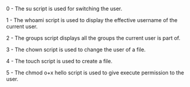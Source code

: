 0 - The su script is used for switching the user.

1 - The whoami script is used to display the effective username of the current user.

2 - The groups script displays all the groups the current user is part of.

3 - The chown script is used to change the user of a file.

4 - The touch script is used to create a file.

5 - The chmod o+x hello script is used to give execute permission to the user.
